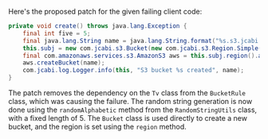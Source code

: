 Here's the proposed patch for the given failing client code:

```java
private void create() throws java.lang.Exception {
    final int five = 5;
    final java.lang.String name = java.lang.String.format("%s.s3.jcabi.com", org.apache.commons.lang3.RandomStringUtils.randomAlphabetic(five).toLowerCase(java.util.Locale.ENGLISH));
    this.subj = new com.jcabi.s3.Bucket(new com.jcabi.s3.Region.Simple(name, com.jcabi.s3.BucketRule.SECRET)).region(new com.jcabi.s3.Region.Simple(name, com.jcabi.s3.BucketRule.SECRET)).bucket();
    final com.amazonaws.services.s3.AmazonS3 aws = this.subj.region().aws();
    aws.createBucket(name);
    com.jcabi.log.Logger.info(this, "S3 bucket %s created", name);
}
```

The patch removes the dependency on the `Tv` class from the `BucketRule` class, which was causing the failure. The random string generation is now done using the `randomAlphabetic` method from the `RandomStringUtils` class, with a fixed length of 5. The `Bucket` class is used directly to create a new bucket, and the region is set using the `region` method.